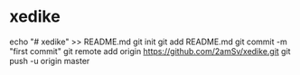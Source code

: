# xedike

echo "# xedike" >> README.md
git init
git add README.md
git commit -m "first commit"
git remote add origin https://github.com/2amSv/xedike.git
git push -u origin master